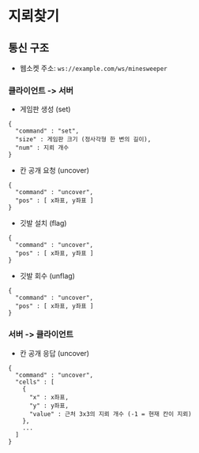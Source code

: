 # 지뢰찾기
## 통신 구조

- 웹소켓 주소: `ws://example.com/ws/minesweeper`

### 클라이언트 -> 서버

- 게임판 생성 (set)
```
{
  "command" : "set",
  "size" : 게임판 크기 (정사각형 한 변의 길이),
  "num" : 지뢰 개수
}
```

- 칸 공개 요청 (uncover)
```
{
  "command" : "uncover",
  "pos" : [ x좌표, y좌표 ]
}
```

- 깃발 설치 (flag)
```
{
  "command" : "uncover",
  "pos" : [ x좌표, y좌표 ]
}
```

- 깃발 회수 (unflag)
```
{
  "command" : "uncover",
  "pos" : [ x좌표, y좌표 ]
}
```

### 서버 -> 클라이언트

- 칸 공개 응답 (uncover)
```
{
  "command" : "uncover",
  "cells" : [
    {
      "x" : x좌표,
      "y" : y좌표,
      "value" : 근처 3x3의 지뢰 개수 (-1 = 현재 칸이 지뢰)
    },
    ...
  ]
}
```